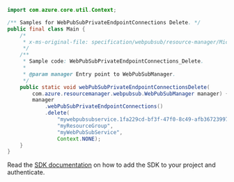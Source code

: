 ```java
import com.azure.core.util.Context;

/** Samples for WebPubSubPrivateEndpointConnections Delete. */
public final class Main {
    /*
     * x-ms-original-file: specification/webpubsub/resource-manager/Microsoft.SignalRService/stable/2021-10-01/examples/WebPubSubPrivateEndpointConnections_Delete.json
     */
    /**
     * Sample code: WebPubSubPrivateEndpointConnections_Delete.
     *
     * @param manager Entry point to WebPubSubManager.
     */
    public static void webPubSubPrivateEndpointConnectionsDelete(
        com.azure.resourcemanager.webpubsub.WebPubSubManager manager) {
        manager
            .webPubSubPrivateEndpointConnections()
            .delete(
                "mywebpubsubservice.1fa229cd-bf3f-47f0-8c49-afb36723997e",
                "myResourceGroup",
                "myWebPubSubService",
                Context.NONE);
    }
}
```

Read the [SDK documentation](https://github.com/Azure/azure-sdk-for-java/blob/azure-resourcemanager-webpubsub_1.0.0-beta.2/sdk/webpubsub/azure-resourcemanager-webpubsub/README.md) on how to add the SDK to your project and authenticate.
